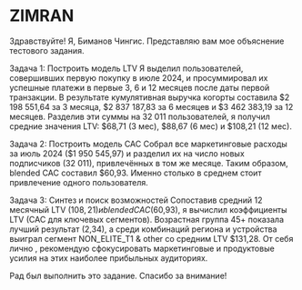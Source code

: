 # ZIMRAN

Здравствуйте! Я, Биманов Чингис. Представляю вам мое объяснение тестового задания.

Задача 1: Построить модель LTV
Я выделил пользователей, совершивших первую покупку в июле 2024, и просуммировал их успешные платежи в первые 3, 6 и 12 месяцев после даты первой транзакции. В результате кумулятивная выручка когорты составила $2 198 551,64 за 3 месяца, $2 837 187,83 за 6 месяцев и $3 462 383,19 за 12 месяцев. Разделив эти суммы на 32 011 пользователей, я получил средние значения  LTV: $68,71 (3 мес), $88,67 (6 мес) и $108,21 (12 мес).


Задача 2: Построить модель CAC
Собрал все маркетинговые расходы за июль 2024 ($1 950 545,97) и разделил их на число новых подписчиков (32 011), привлечённых в том же месяце. Таким образом, blended CAC составил $60,93. Именно столько в среднем стоит привлечение одного пользователя.


Задача 3: Синтез и поиск возможностей
Сопоставив средний 12 месячный LTV ($108,21) и blended CAC ($60,93), я вычислил коэффициенты LTV (CAC для ключевых сегментов). Возрастная группа 45+ показала лучший результат (2,34), а среди комбинаций региона и устройства выиграл сегмент NON_ELITE_T1 & other со средним LTV $131,28. От себя лично , рекомендую сфокусировать маркетинговые и продуктовые усилия на этих наиболее прибыльных аудиториях. 

Рад был выполнить это задание.
Спасибо за внимание! 
